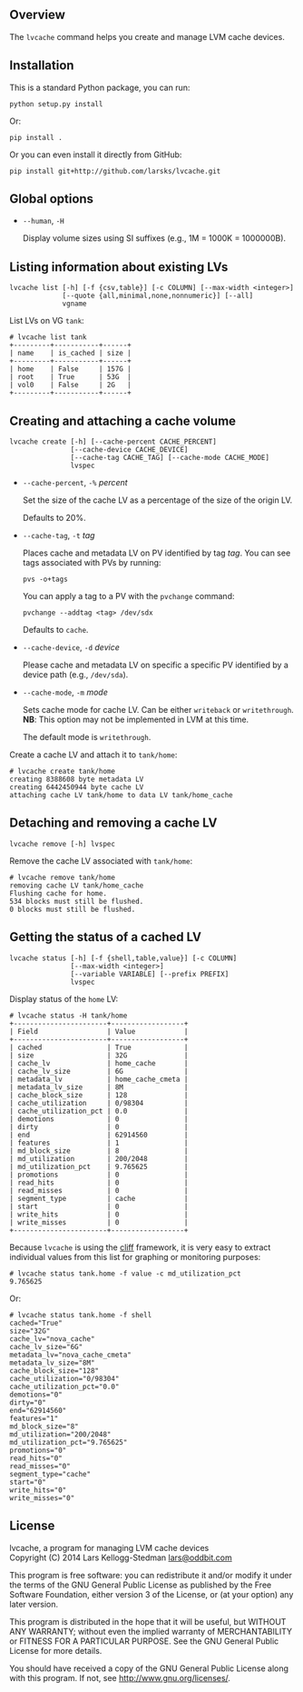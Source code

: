## Overview

The `lvcache` command helps you create and manage LVM cache devices.

## Installation

This is a standard Python package, you can run:

    python setup.py install

Or:

    pip install .

Or you can even install it directly from GitHub:

    pip install git+http://github.com/larsks/lvcache.git

## Global options

- `--human`, `-H`

  Display volume sizes using SI suffixes (e.g., 1M = 1000K =
  1000000B).


## Listing information about existing LVs

    lvcache list [-h] [-f {csv,table}] [-c COLUMN] [--max-width <integer>]
                 [--quote {all,minimal,none,nonnumeric}] [--all]
                 vgname

List LVs on VG `tank`:

    # lvcache list tank
    +---------+-----------+------+
    | name    | is_cached | size |
    +---------+-----------+------+
    | home    | False     | 157G |
    | root    | True      | 53G  |
    | vol0    | False     | 2G   |
    +---------+-----------+------+

## Creating and attaching a cache volume

    lvcache create [-h] [--cache-percent CACHE_PERCENT]
                   [--cache-device CACHE_DEVICE]
                   [--cache-tag CACHE_TAG] [--cache-mode CACHE_MODE]
                   lvspec

- `--cache-percent`, `-%` *percent*

  Set the size of the cache LV as a percentage of the size of the
  origin LV.

  Defaults to 20%.

- `--cache-tag`, `-t` *tag*

  Places cache and metadata LV on PV identified by tag *tag*.  You can
  see tags associated with PVs by running:

      pvs -o+tags

  You can apply a tag to a PV with the `pvchange` command:

      pvchange --addtag <tag> /dev/sdx

  Defaults to `cache`.

- `--cache-device`, `-d` *device*

  Please cache and metadata LV on specific a specific PV identified by
  a device path (e.g., `/dev/sda`).

- `--cache-mode`, `-m` *mode*

  Sets cache mode for cache LV.  Can be either `writeback` or
  `writethrough`.  **NB**: This option may not be implemented in LVM
  at this time.

    The default mode is `writethrough`.

Create a cache LV and attach it to `tank/home`:

    # lvcache create tank/home
    creating 8388608 byte metadata LV
    creating 6442450944 byte cache LV
    attaching cache LV tank/home to data LV tank/home_cache

## Detaching and removing a cache LV

    lvcache remove [-h] lvspec

Remove the cache LV associated with `tank/home`:

    # lvcache remove tank/home
    removing cache LV tank/home_cache
    Flushing cache for home.
    534 blocks must still be flushed.
    0 blocks must still be flushed.

## Getting the status of a cached LV

    lvcache status [-h] [-f {shell,table,value}] [-c COLUMN]
                   [--max-width <integer>]
                   [--variable VARIABLE] [--prefix PREFIX]
                   lvspec

Display status of the `home` LV:

    # lvcache status -H tank/home
    +-----------------------+------------------+
    | Field                 | Value            |
    +-----------------------+------------------+
    | cached                | True             |
    | size                  | 32G              |
    | cache_lv              | home_cache       |
    | cache_lv_size         | 6G               |
    | metadata_lv           | home_cache_cmeta |
    | metadata_lv_size      | 8M               |
    | cache_block_size      | 128              |
    | cache_utilization     | 0/98304          |
    | cache_utilization_pct | 0.0              |
    | demotions             | 0                |
    | dirty                 | 0                |
    | end                   | 62914560         |
    | features              | 1                |
    | md_block_size         | 8                |
    | md_utilization        | 200/2048         |
    | md_utilization_pct    | 9.765625         |
    | promotions            | 0                |
    | read_hits             | 0                |
    | read_misses           | 0                |
    | segment_type          | cache            |
    | start                 | 0                |
    | write_hits            | 0                |
    | write_misses          | 0                |
    +-----------------------+------------------+

Because `lvcache` is using the [cliff][] framework, it is very easy to
extract individual values from this list for graphing or monitoring
purposes:

    # lvcache status tank.home -f value -c md_utilization_pct
    9.765625

Or:

    # lvcache status tank.home -f shell
    cached="True"
    size="32G"
    cache_lv="nova_cache"
    cache_lv_size="6G"
    metadata_lv="nova_cache_cmeta"
    metadata_lv_size="8M"
    cache_block_size="128"
    cache_utilization="0/98304"
    cache_utilization_pct="0.0"
    demotions="0"
    dirty="0"
    end="62914560"
    features="1"
    md_block_size="8"
    md_utilization="200/2048"
    md_utilization_pct="9.765625"
    promotions="0"
    read_hits="0"
    read_misses="0"
    segment_type="cache"
    start="0"
    write_hits="0"
    write_misses="0"


[cliff]: http://cliff.readthedocs.org/en/latest/

## License

lvcache, a program for managing LVM cache devices  
Copyright (C) 2014 Lars Kellogg-Stedman <lars@oddbit.com>

This program is free software: you can redistribute it and/or modify
it under the terms of the GNU General Public License as published by
the Free Software Foundation, either version 3 of the License, or
(at your option) any later version.

This program is distributed in the hope that it will be useful,
but WITHOUT ANY WARRANTY; without even the implied warranty of
MERCHANTABILITY or FITNESS FOR A PARTICULAR PURPOSE.  See the
GNU General Public License for more details.

You should have received a copy of the GNU General Public License
along with this program.  If not, see <http://www.gnu.org/licenses/>.

